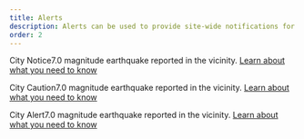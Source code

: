 ```yaml
---
title: Alerts
description: Alerts can be used to provide site-wide notifications for important messages.
order: 2
---
```


<div class="preview">
  <div class="info-alert">
    <p class="alert-content"><span class="alert-title">City Notice</span><span class="alert-message">7.0 magnitude earthquake reported in the vicinity. </span><a href="#" class="alert-action">Learn about what you need to know</a></p>
  </div>
</div>

<div class="preview">
  <div class="caution-alert">
    <p class="alert-content"><span class="alert-title">City Caution</span><span class="alert-message">7.0 magnitude earthquake reported in the vicinity. </span><a href="#" class="alert-action">Learn about what you need to know</a></p>
  </div>
</div>

<div class="preview">
  <div class="danger-alert">
    <p class="alert-content"><span class="alert-title">City Alert</span><span class="alert-message">7.0 magnitude earthquake reported in the vicinity. </span><a href="#" class="alert-action">Learn about what you need to know</a></p>
  </div>
</div>
